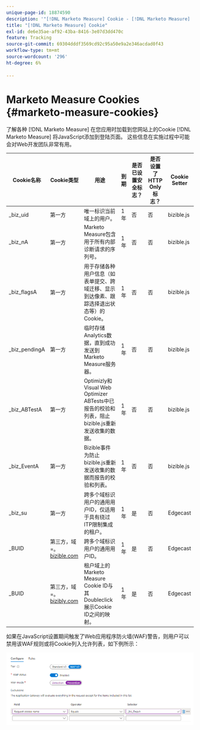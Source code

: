```yaml
---
unique-page-id: 18874590
description: '"[!DNL Marketo Measure] Cookie - [!DNL Marketo Measure]  — 产品文档”'
title: "[!DNL Marketo Measure] Cookie"
exl-id: de6e35ae-af92-43ba-8416-3e07d3dd470c
feature: Tracking
source-git-commit: 69304dddf3569cd92c95a50e9a2e346acdad0f43
workflow-type: tm+mt
source-wordcount: '296'
ht-degree: 6%

---
```


# Marketo Measure Cookies {#marketo-measure-cookies}

了解各种 [!DNL Marketo Measure] 在您应用时加载到您网站上的Cookie [!DNL Marketo Measure] 将JavaScript添加到登陆页面。 这些信息在实施过程中可能会对Web开发团队非常有用。

<table>
<thead>
  <tr>
    <th>Cookie名称</th>
    <th>Cookie类型</th>
    <th>用途</th>
    <th>到期</th>
    <th>是否已设置安全标志？<br></th>
    <th>是否设置了HTTP Only标志？</th>
    <th>Cookie Setter</th>
  </tr>
</thead>
<tbody>
  <tr>
    <td>_biz_uid</td>
    <td>第一方</td>
    <td>唯一标识当前域上的用户。</td>
    <td>1年</td>
    <td>否</td>
    <td>否</td>
    <td>bizible.js</td>
  </tr>
  <tr>
    <td>_biz_nA</td>
    <td>第一方</td>
    <td>Marketo Measure包含用于所有内部诊断请求的序列号。</td>
    <td>1年</td>
    <td>否</td>
    <td>否</td>
    <td>bizible.js</td>
  </tr>
  <tr>
    <td>_biz_flagsA</td>
    <td>第一方</td>
    <td>用于存储各种用户信息（如表单提交、跨域迁移、显示到达像素、跟踪选择退出状态等）的Cookie。</td>
    <td>1年</td>
    <td>否</td>
    <td>否</td>
    <td>bizible.js</td>
  </tr>
  <tr>
    <td>_biz_pendingA</td>
    <td>第一方</td>
    <td>临时存储Analytics数据，直到成功发送到Marketo Measure服务器。</td>
    <td>1年</td>
    <td>否</td>
    <td>否</td>
    <td>bizible.js</td>
  </tr>
  <tr>
    <td>_biz_ABTestA</td>
    <td>第一方</td>
    <td>Optimizly和Visual Web Optimizer ABTests中已报告的校验和列表，阻止bizible.js重新发送收集的数据。</td>
    <td>1年</td>
    <td>否</td>
    <td>否</td>
    <td>bizible.js</td>
  </tr>
  <tr>
    <td>_biz_EventA</td>
    <td>第一方</td>
    <td>Bizible事件为防止bizible.js重新发送收集的数据而报告的校验和列表。</td>
    <td>1年</td>
    <td>否</td>
    <td>否</td>
    <td>bizible.js</td>
  </tr>
  <tr>
    <td>_biz_su</td>
    <td>第一方</td>
    <td>跨多个域标识用户的通用用户ID，仅适用于具有绕过ITP限制集成的租户。</td>
    <td>1年</td>
    <td>是</td>
    <td>否</td>
    <td>Edgecast</td>
  </tr>
  <tr>
    <td>_BUID</td>
    <td>第三方，域=。<a href="http://bizible.com/">bizible.com</a></td>
    <td>跨多个域标识用户的通用用户ID。</td>
    <td>1年</td>
    <td>是</td>
    <td>否</td>
    <td>Edgecast</td>
  </tr>
  <tr>
    <td>_BUID</td>
    <td>第三方，域=。<a href="http://bizibly.com/">bizibly.com</a></td>
    <td>租户域上的Marketo Measure Cookie ID与其Doubleclick展示Cookie ID之间的映射。</td>
    <td>1年</td>
    <td>是</td>
    <td>否</td>
    <td>Edgecast</td>
  </tr>
</tbody>
</table>

如果在JavaScript设置期间触发了Web应用程序防火墙(WAF)警告，则用户可以禁用该WAF规则或将Cookie列入允许列表，如下例所示：

![](assets/marketo-measure-cookies-1.png)
